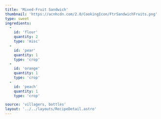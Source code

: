 ```yaml
---
title: 'Mixed-Fruit Sandwich'
thumbnail: 'https://acnhcdn.com/2.0/CookingIcon/FtrSandwichFruits.png'
type: sweet
ingredients:
  -
    id: 'flour'
    quantity: 2
    type: 'misc'
  -
    id: 'pear'
    quantity: 1
    type: 'crop'
  -
    id: 'orange'
    quantity: 1
    type: 'crop'
  -
    id: 'peach'
    quantity: 1
    type: 'crop'

source: 'villagers, bottles'
layout: '../../layouts/RecipeDetail.astro'
---
```

